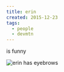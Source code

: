```yaml
---
title: erin
created: 2015-12-23
tags:
  - people
  - devmtn
---
```


is funny

![erin has eyebrows](http://zacanger.com/blog/erin-eyebrows.gif)
